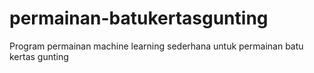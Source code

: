 # permainan-batukertasgunting
Program permainan machine learning sederhana untuk permainan batu kertas gunting
